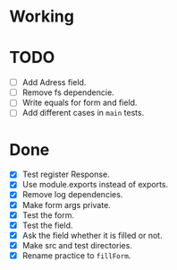 # Working

# TODO
  - [ ] Add Adress field.
  - [ ] Remove fs dependencie.
  - [ ] Write equals for form and field.
  - [ ] Add different cases in `main` tests.

# Done
  - [x] Test register Response.
  - [x] Use module.exports instead of exports.
  - [x] Remove log dependencies.
  - [x] Make form args private.
  - [x] Test the form.
  - [x] Test the field.
  - [x] Ask the field whether it is filled or not.
  - [x] Make src and test directories.
  - [x] Rename practice to `fillForm`.
